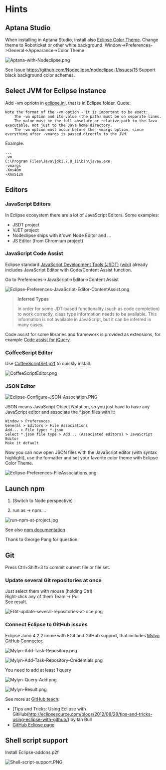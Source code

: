 # Hints

## Aptana Studio

When installing in Aptana Studio, install also [Eclipse Color Theme](http://marketplace.eclipse.org/content/eclipse-color-theme).
 Change theme to Roboticket or other white background.
Window->Preferences->General->Appearance->Color Theme

![Aptana-with-Nodeclipse.png](Pictures/Aptana-with-Nodeclipse.png)

See Issue https://github.com/Nodeclipse/nodeclipse-1/issues/15 Support black background color schemes.

## Select JVM for Eclipse instance

Add -vm opriotn in [eclipse.ini](http://wiki.eclipse.org/Eclipse.ini), that is in Eclipse folder. Quote:

	Note the format of the -vm option - it is important to be exact:
    	The -vm option and its value (the path) must be on separate lines.
    	The value must be the full absolute or relative path to the Java executable, not just to the Java home directory.
    	The -vm option must occur before the -vmargs option, since everything after -vmargs is passed directly to the JVM. 

Example:

	...
	-vm
	C:\Program Files\Java\jdk1.7.0_11\bin\javaw.exe
	-vmargs
	-Xms40m
	-Xmx512m

## Editors

### JavaScript Editors

In Eclipse ecosystem there are a lot of JavaScript Editors. Some examples:

- JSDT project
- VJET project
- Nodeclipse ships with it'own Node Editor and ...
- JS Editor (from Chromium project)

### JavaScript Code Assist

Eclipse standard [JavaScript Development Tools (JSDT)](http://www.eclipse.org/webtools/jsdt/)
 ([wiki](http://wiki.eclipse.org/JSDT))
 already includes JavaScript Editor with Code/Content Assist function.  
 
Go to Preferences->JavaScript->Editor->Content Assist 

![Eclipse-Preferences-JavaScript-Editor-ContentAssist.png](Pictures/Eclipse-Preferences-JavaScript-Editor-ContentAssist.png)

> **Inferred Types**
> 
> In order for some JDT-based functionality (such as code completion) to work correctly,
> class type information needs to be available. This information is not available in JavaScript,
> but it can be inferred in many cases.

Code assist for some libraries and framework is provided as extensions, for example
[Code assist for jQuery](http://marketplace.eclipse.org/content/jsdt-jquery).

### CoffeeScript Editor

Use [CoffeeScriptSet.p2f](https://raw.github.com/Nodeclipse/eclipse-node-ide/master/CoffeeScriptSet.p2f) to quickly install.

![CoffeeScriptEditor.png](Pictures/CoffeeScriptEditor.png)


### JSON Editor

![Eclipse-Configure-JSON-Association.PNG](Pictures/Eclipse-Configure-JSON-Association.PNG)

JSON means JavaScript Object Notation, so you just have to have any JavaScript editor 
and associate the *.json files with it:

    Window > Preferences
    General > Editors > File Associations
    Add... > File type: *.json
    Select *.json file type > Add... (Associated editors) > JavaScript Editor
    Make it default

Now you can now open JSON files with the JavaScript editor (with syntax highlight),
 use the formatter and set your favorite color theme with Eclipse Color Theme.

![Eclipse-Preferences-FileAssociations.png](Pictures/Eclipse-Preferences-FileAssociations.png)


## Launch npm

1. (Switch to Node perspective)

2. run as ->  npm....

![run-npm-at-project.jpg](Pictures/run-npm-at-project.jpg)

See also [npm documentation](https://npmjs.org/doc/)


Thank to George Pang for question.

## Git

Press Ctrl+Shift+3 to commit current file or file set.

### Update several Git repositories at once

Just select them with mouse (holding Ctrl)  
Right-click any of them Team -> Pull  
See result.

![EGit-update-several-repositories-at-oce.png](Pictures/EGit-update-several-repositories-at-oce.png)

### Connect Eclipse to GitHub issues

Eclipse Juno 4.2.2 come with EGit and GitHub support, that includes
 [Mylyn GitHub Connector](http://marketplace.eclipse.org/content/github-mylyn-connector).

![Mylyn-Add-Task-Repository.png](Pictures/Mylyn-Add-Task-Repository.png)

![Mylyn-Add-Task-Repository-Credentials.png](Pictures/Mylyn-Add-Task-Repository-Credentials.png)

You need to add at least 1 query

![Mylyn-Query-Add.png](Pictures/Mylyn-Query-Add.png)

![Mylyn-Result.png](Pictures/Mylyn-Result.png)

See more at [GitHub:teach](http://teach.github.com/articles/github-issues-cheatsheet/):

- [Tips and Tricks: Using Eclipse with GitHub(http://eclipsesource.com/blogs/2012/08/28/tips-and-tricks-using-eclipse-with-github/)  by Ian Bull
- [GitHub Eclipse page](http://eclipse.github.com/)

## Shell script support

Install Eclipse-addons.p2f

![Shell-script-support.PNG](Pictures/Shell-script-support.PNG)
